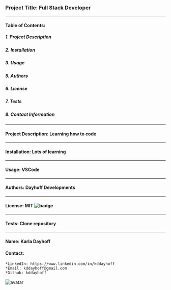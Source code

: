 
   
     
  ### Project Title: Full Stack Developer
  ____
  #### Table of Contents:
  ##### 1. Project Description
  ##### 2. Installation
  ##### 3. Usage
  ##### 5. Authors
  ##### 6. License
  ##### 7. Tests
  ##### 8. Contact Information
  _____
  #### Project Description: Learning how to code
  ____
  #### Installation: Lots of learning
  ____
  #### Usage: VSCode
  ____ 
  #### Authors: Dayhoff Developments
  ____
  #### License: MIT ![badge](https://img.shields.io/static/v1?label=License&message=MIT&color=)
  ____
  #### Tests: Clone repository
  ____
  #### Name: Karla Dayhoff
  #### Contact:
    *LinkedIn: https://www.linkedin.com/in/kddayhoff
    *Email: kddayhoff@gmail.com
    *Github: kddayhoff


  ![avatar](https://avatars1.githubusercontent.com/u/59662740?v=4)

